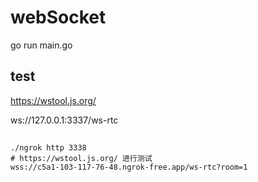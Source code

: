 # webSocket

go run main.go

## test

https://wstool.js.org/

ws://127.0.0.1:3337/ws-rtc

## 

```shell
./ngrok http 3338
# https://wstool.js.org/ 进行测试
wss://c5a1-103-117-76-48.ngrok-free.app/ws-rtc?room=1
```